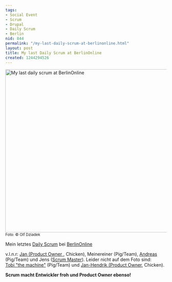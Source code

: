 ```yaml
---
tags:
- Social Event
- Scrum
- Drupal
- Daily Scrum
- Berlin
nid: 844
permalink: "/my-last-daily-scrum-at-berlinonline.html"
layout: post
title: My last Daily Scrum at BerlinOnline
created: 1244294526
---
```

<img src="/sites/netzaffe.de/files/images/DSC00091.JPG" alt="My last daily scrum at BerlinOnline" width="510px" />
<small>Foto: &copy; Olf Dziadek</small><br />
<p>Mein letztes <a href="http://de.wikipedia.org/wiki/Scrum#Daily_Scrum">Daily Scrum</a> bei <a href="http://berlinonline.de">BerlinOnline</a></p><!--break-->
<p>v.l.n.r: <a href="https://www.xing.com/profile/Jan_Albers5">Jan (Product Owner </a>, Chicken), Meinereiner (Pig/Team), <a href="http://twitter.com/andymob">Andreas</a> (Pig/Team) und Jens
(<a href="http://de.wikipedia.org/wiki/Scrum#Scrum_Master">Scrum Master</a>). Leider nicht auf dem Foto sind:<br /> <a href="http://www.neuronaut.de/">Tobi "the machine"</a> (Pig/Team) und <a href="https://www.xing.com/profile/JanHendrik_Senf">Jan-Hendrik (Product  Owner</a>, Chicken).</p>
<p><b>Scrum macht Entwickler froh und Product Owner ebenso!</b></p>

